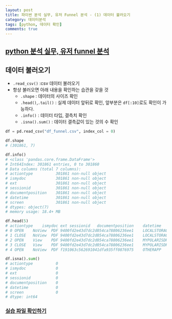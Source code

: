 ```yaml
---
layout: post
title: 파이썬 분석 실무, 유저 Funnel 분석 - (1) 데이터 불러오기 
category: 데이터분석
tags: [python, 데이터 확인]
comments: true
---
```


## [python 분석 실무, 유저 funnel 분석](https://wikidocs.net/16570)

## 데이터 불러오기

- `.read_csv()` :csv 데이터 불러오기
- 항상 불러오면 아래 내용을 확인하는 습관을 갖을 것
    - `.shape` : 데이터의 사이즈 확인
    - `.head()`,`.tail()` : 실제 데이터 앞뒤로 확인, 앞부분은 `df[:10]`로도 확인이 가능하다.
    - `.info()` : 데이터 타입, 결측치 확인 
    - `.isna().sum()` : 데이터 결측값이 있는 것의 수 확인

```python
df = pd.read_csv("df_funnel.csv", index_col = 0)

df.shape
# (301861, 7)

df.info()
# <class 'pandas.core.frame.DataFrame'>
# Int64Index: 301861 entries, 0 to 301860
# Data columns (total 7 columns):
# actiontype          301861 non-null object
# ismydoc             301861 non-null object
# ext                 301861 non-null object
# sessionid           301861 non-null object
# documentposition    301861 non-null object
# datetime            301861 non-null object
# screen              301861 non-null object
# dtypes: object(7)
# memory usage: 18.4+ MB

df.head(5) 
# actiontype	ismydoc	ext	sessionid	documentposition	datetime	screen
# 0	OPEN	NoView	PDF	9400fd2e43d7dc2d054ca78806236ee1	LOCALSTORAGE	2016.7.18	Per_Dir
# 1	CLOSE	NoView	PDF	9400fd2e43d7dc2d054ca78806236ee1	LOCALSTORAGE	2016.7.18	Per_Dir
# 2	OPEN	View	PDF	9400fd2e43d7dc2d054ca78806236ee1	MYPOLARISDRIVE	2016.7.18	Pub_Dir
# 3	CLOSE	View	PDF	9400fd2e43d7dc2d054ca78806236ee1	MYPOLARISDRIVE	2016.7.18	Pub_Dir
# 4	OPEN	NoView	PDF	f191063c562691041dfa935ff0876975	OTHERAPP	2016.7.6	Main

df.isna().sum()
# actiontype          0
# ismydoc             0
# ext                 0
# sessionid           0
# documentposition    0
# datetime            0
# screen              0
# dtype: int64
```

### [실습 파일 확인하기](https://github.com/onsoo/data-analytics/blob/master/funnel%20analytics/Funnel_Analysis_r.ipynb)